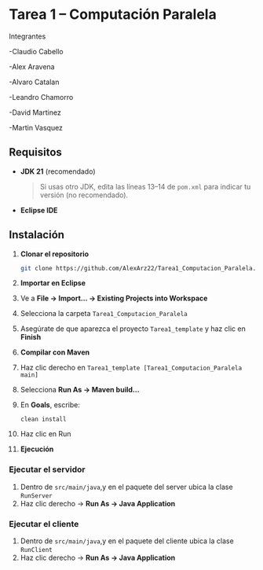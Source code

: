 # Tarea 1 – Computación Paralela

Integrantes

-Claudio Cabello

-Alex Aravena

-Alvaro Catalan

-Leandro Chamorro

-David Martinez

-Martin Vasquez

## Requisitos

- **JDK 21** (recomendado)  
  > Si usas otro JDK, edita las líneas 13–14 de `pom.xml` para indicar tu versión (no recomendado).

- **Eclipse IDE**  

## Instalación

1. **Clonar el repositorio**  
   ```bash
   git clone https://github.com/AlexArz22/Tarea1_Computacion_Paralela.git
   
2. **Importar en Eclipse**
   
1. Ve a **File → Import… → Existing Projects into Workspace**  
2. Selecciona la carpeta `Tarea1_Computacion_Paralela`  
3. Asegúrate de que aparezca el proyecto `Tarea1_template` y haz clic en **Finish**

3. **Compilar con Maven**

1. Haz clic derecho en `Tarea1_template [Tarea1_Computacion_Paralela main]`  
2. Selecciona **Run As → Maven build…**  
3. En **Goals**, escribe:
   ```text
   clean install
   
4. Haz clic en Run

4. **Ejecución**

### Ejecutar el servidor
1. Dentro de `src/main/java`,y en el paquete del server ubica la clase `RunServer`  
2. Haz clic derecho → **Run As → Java Application**

### Ejecutar el cliente
1. Dentro de `src/main/java`,y en el paquete del cliente ubica la clase `RunClient`  
2. Haz clic derecho → **Run As → Java Application**
